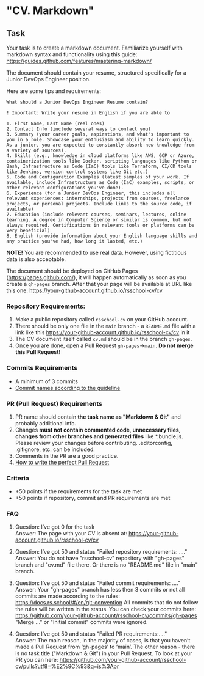 # "CV. Markdown"

## Task

Your task is to create a markdown document. Familiarize yourself with markdown syntax and functionality using this guide: https://guides.github.com/features/mastering-markdown/

The document should contain your resume, structured specifically for a Junior DevOps Engineer position. 

Here are some tips and requirements:

```
What should a Junior DevOps Engineer Resume contain?

! Important: Write your resume in English if you are able to

1. First Name, Last Name (real ones)
2. Contact Info (include several ways to contact you)
3. Summary (your career goals, aspirations, and what's important to you in a role. Showcase your enthusiasm and ability to learn quickly. As a junior, you are expected to constantly absorb new knowledge from a variety of sources).
4. Skills (e.g., knowledge in cloud platforms like AWS, GCP or Azure, containerization tools like Docker, scripting languages like Python or Bash, Infrastructure as Code (IaC) tools like Terraform, CI/CD tools like Jenkins, version control systems like Git etc.)
5. Code and Configuration Examples (latest samples of your work. If available, include Infrastructure as Code (IaC) examples, scripts, or other relevant configurations you've done).
6. Experience (for a Junior DevOps Engineer, this includes all relevant experiences: internships, projects from courses, freelance projects, or personal projects. Include links to the source code, if available)
7. Education (include relevant courses, seminars, lectures, online learning. A degree in Computer Science or similar is common, but not always required. Certifications in relevant tools or platforms can be very beneficial)
8. English (provide information about your English language skills and any practice you've had, how long it lasted, etc.)

```

**NOTE!** You are recommended to use real data. However, using fictitious data is also acceptable.

The document should be deployed on GitHub Pages (https://pages.github.com/), it will happen automatically as soon as you create a `gh-pages` branch. After that your page will be available at URL like this one: https://your-github-account.github.io/rsschool-cv/cv

### Repository Requirements:

1. Make a public repository called `rsschool-cv` on your GitHub account.
2. There should be only one file in the `main` branch - a `README.md` file with a link like this https://your-github-account.github.io/rsschool-cv/cv in it
3. The CV document itself called `cv.md` should be in the branch `gh-pages`.
4. Once you are done, open a Pull Request `gh-pages`->`main`. **Do not merge this Pull Request!**

### Commits Requirements

- A minimum of 3 commits
- [Commit names according to the guideline](https://docs.rs.school/#/en/git-convention)

### PR (Pull Request) Requirements

1. PR name should contain **the task name as "Markdown & Git"** and probably additional info.
2. Changes **must not contain commented code, unnecessary files, changes from other branches and generated files** like \*.bundle.js. Please review your changes before contributing. .editorconfig, .gitignore, etc. can be included.
3. Comments in the PR are a good practice.
4. [How to write the perfect Pull Request](https://github.com/blog/1943-how-to-write-the-perfect-pull-request)

### Criteria

- +50 points if the requirements for the task are met
- +50 points if repository, commit and PR requirements are met

### FAQ

1. Question: I’ve got 0 for the task  
   Answer: The page with your CV is absent at: https://your-github-account.github.io/rsschool-cv/cv

2. Question: I’ve got 50 and status "Failed repository requirements: ...."  
   Answer: You do not have "rsschool-cv" repository with "gh-pages" branch and "cv.md" file there. Or there is no “README.md” file in "main" branch.

3. Question: I’ve got 50 and status "Failed commit requirements: ...."  
   Answer: Your "gh-pages" branch has less then 3 commits or not all commits are made according to the rules: https://docs.rs.school/#/en/git-convention All commits that do not follow the rules will be written in the status.
   You can check your commits here: https://github.com/your-github-account/rsschool-cv/commits/gh-pages
   "Merge ..." or "Initial commit" commits were ignored.

4. Question: I’ve got 50 and status "Failed PR requirements:...."  
   Answer: The main reason, in the majority of cases, is that you haven’t made a Pull Request from ‘gh-pages’ to ‘main’. The other reason - there is no task title ("Markdown & Git") in your Pull Request. To look at your PR you can here: https://github.com/your-github-account/rsschool-cv/pulls?utf8=%E2%9C%93&q=is%3Apr
